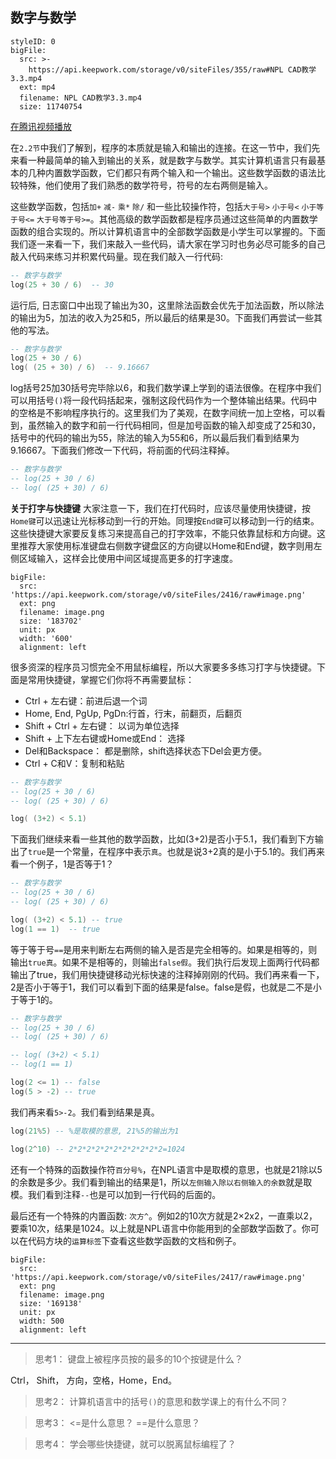 ## 数字与数学

```@BigFile
styleID: 0
bigFile:
  src: >-
    https://api.keepwork.com/storage/v0/siteFiles/355/raw#NPL CAD教学3.3.mp4
  ext: mp4
  filename: NPL CAD教学3.3.mp4
  size: 11740754
```
[在腾讯视频播放](https://v.qq.com/x/page/f0361uvlgzi.html)


在`2.2节`中我们了解到，程序的本质就是输入和输出的连接。在这一节中，我们先来看一种最简单的输入到输出的关系，就是数字与数学。其实计算机语言只有最基本的几种内置数学函数，它们都只有两个输入和一个输出。这些数学函数的语法比较特殊，他们使用了我们熟悉的数学符号，符号的左右两侧是输入。

这些数学函数，包括`加+` `减-` `乘*` `除/` 和一些比较操作符，包括`大于号>` `小于号<` `小于等于号<=` `大于号等于号>=`。其他高级的数学函数都是程序员通过这些简单的内置数学函数的组合实现的。所以计算机语言中的全部数学函数是小学生可以掌握的。下面我们逐一来看一下，我们来敲入一些代码，请大家在学习时也务必尽可能多的自己敲入代码来练习并积累代码量。现在我们敲入一行代码:
```lua
-- 数字与数学
log(25 + 30 / 6)  -- 30
```
运行后, 日志窗口中出现了输出为30，这里除法函数会优先于加法函数，所以除法的输出为5，加法的收入为25和5，所以最后的结果是30。下面我们再尝试一些其他的写法。

```lua
-- 数字与数学
log(25 + 30 / 6)  
log( (25 + 30) / 6)  -- 9.16667
```
log括号25加30括号完毕除以6，和我们数学课上学到的语法很像。在程序中我们可以用括号`()`将一段代码括起来，强制这段代码作为一个整体输出结果。代码中的空格是不影响程序执行的。这里我们为了美观，在数字间统一加上空格，可以看到，虽然输入的数字和前一行代码相同，但是加号函数的输入却变成了25和30，括号中的代码的输出为55，除法的输入为55和6，所以最后我们看到结果为9.16667。下面我们修改一下代码，将前面的代码注释掉。

```lua
-- 数字与数学
-- log(25 + 30 / 6)  
-- log( (25 + 30) / 6)
```

**关于打字与快捷键**
大家注意一下，我们在打代码时，应该尽量使用快捷键，按`Home键`可以迅速让光标移动到一行的开始。同理按`End键`可以移动到一行的结束。这些快捷键大家要反复练习来提高自己的打字效率，不能只依靠鼠标和方向键。这里推荐大家使用标准键盘右侧数字键盘区的方向键以Home和End键，数字则用左侧区域输入，这样会比使用中间区域提高更多的打字速度。
 
```@BigFile
bigFile:
  src: 'https://api.keepwork.com/storage/v0/siteFiles/2416/raw#image.png'
  ext: png
  filename: image.png
  size: '183702'
  unit: px
  width: '600'
  alignment: left

```

很多资深的程序员习惯完全不用鼠标编程，所以大家要多多练习打字与快捷键。下面是常用快捷键，掌握它们你将不再需要鼠标：
- Ctrl + 左右键：前进后退一个词
- Home, End, PgUp, PgDn:行首，行末，前翻页，后翻页
- Shift + Ctrl + 左右键： 以词为单位选择
- Shift + 上下左右键或Home或End： 选择
- Del和Backspace： 都是删除，shift选择状态下Del会更方便。
- Ctrl + C和V：复制和粘贴

```lua
-- 数字与数学
-- log(25 + 30 / 6)  
-- log( (25 + 30) / 6)

log( (3+2) < 5.1)
```

下面我们继续来看一些其他的数学函数，比如(3+2)是否小于5.1，我们看到下方输出了`true`是一个常量，在程序中表示`真`。也就是说3+2真的是小于5.1的。我们再来看一个例子，1是否等于1？

```lua
-- 数字与数学
-- log(25 + 30 / 6)  
-- log( (25 + 30) / 6)

log( (3+2) < 5.1) -- true
log(1 == 1)  -- true
```

等于等于号`==`是用来判断左右两侧的输入是否是完全相等的。如果是相等的，则输出`true真`。如果不是相等的，则输出`false假`。我们执行后发现上面两行代码都输出了true，我们用快捷键移动光标快速的注释掉刚刚的代码。我们再来看一下，2是否小于等于1，我们可以看到下面的结果是false。false是假，也就是二不是小于等于1的。


```lua
-- 数字与数学
-- log(25 + 30 / 6)  
-- log( (25 + 30) / 6)

-- log( (3+2) < 5.1)
-- log(1 == 1)

log(2 <= 1) -- false
log(5 > -2) -- true
```

我们再来看`5>-2`。我们看到结果是真。

```lua
log(21%5) -- %是取模的意思, 21%5的输出为1

log(2^10) -- 2*2*2*2*2*2*2*2*2*2*2=1024
```

还有一个特殊的函数操作符`百分号%`，在NPL语言中是取模的意思，也就是21除以5的余数是多少。我们看到输出的结果是1，所以`左侧输入除以右侧输入的余数`就是取模。我们看到注释`--`也是可以加到一行代码的后面的。


最后还有一个特殊的内置函数: `次方^`。例如2的10次方就是2×2x2，一直乘以2，要乘10次，结果是1024。以上就是NPL语言中你能用到的全部数学函数了。你可以在代码方块的`运算标签`下查看这些数学函数的文档和例子。
 
```@BigFile
bigFile:
  src: 'https://api.keepwork.com/storage/v0/siteFiles/2417/raw#image.png'
  ext: png
  filename: image.png
  size: '169138'
  unit: px
  width: 500
  alignment: left

```

---

> 思考1： 键盘上被程序员按的最多的10个按键是什么？

Ctrl， Shift， 方向，空格，Home，End。

> 思考2： 计算机语言中的括号`()`的意思和数学课上的有什么不同？

> 思考3： <=是什么意思？  ==是什么意思？

> 思考4： 学会哪些快捷键，就可以脱离鼠标编程了？